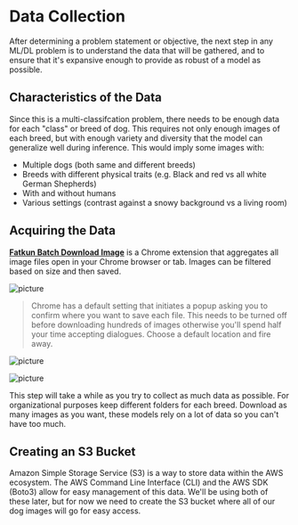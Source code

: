 # Data Collection
After determining a problem statement or objective, the next step in any ML/DL problem is to understand the data that will be gathered, and to ensure that it's expansive enough to provide as robust of a model as possible.

## Characteristics of the Data

Since this is a multi-classifcation problem, there needs to be enough data for each "class" or breed of dog. This requires not only enough images of each breed, but with enough variety and diversity that the model can generalize well during inference.
This would imply some images with:
* Multiple dogs (both same and different breeds)
* Breeds with different physical traits (e.g. Black and red vs all white German Shepherds)
* With and without humans
* Various settings (contrast against a snowy background vs a living room)

## Acquiring the Data

[**Fatkun Batch Download Image**](https://chrome.google.com/webstore/detail/fatkun-batch-download-ima/nnjjahlikiabnchcpehcpkdeckfgnohf?hl=en) is a Chrome extension that aggregates all image files open in your Chrome browser or tab. Images can be filtered based on size and then saved.

![picture](https://github.com/ParthivNaresh/Dogs-ObjectDetection-SageMaker/blob/DataAcquisition/DataCollection/Fatkun_01.jpg)

> Chrome has a default setting that initiates a popup asking you to confirm where you want to save each file.
This needs to be turned off before downloading hundreds of images otherwise you'll spend half your time accepting dialogues.
Choose a default location and fire away.

![picture](https://github.com/ParthivNaresh/Dogs-ObjectDetection-SageMaker/blob/DataAcquisition/DataCollection/Fatkun_02.jpg)

![picture](https://github.com/ParthivNaresh/Dogs-ObjectDetection-SageMaker/blob/DataAcquisition/DataCollection/Fatkun_03.jpg)

This step will take a while as you try to collect as much data as possible. For organizational purposes keep different folders for each breed. Download as many images as you want, these models rely on a lot of data so you can't have too much.

## Creating an S3 Bucket

Amazon Simple Storage Service (S3) is a way to store data within the AWS ecosystem. The AWS Command Line Interface (CLI) and the AWS SDK (Boto3) allow for easy management of this data. We'll be using both of these later, but for now we need to create the S3 bucket where all of our dog images will go for easy access.

